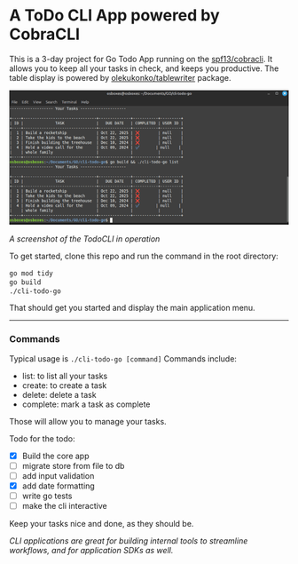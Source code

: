 # A ToDo CLI App powered by CobraCLI
This is a 3-day project for Go Todo App running on the [spf13/cobracli](https://github.com/spf13/cobra). It allows you to keep all your tasks in check, and keeps you productive. The table display is powered by [olekukonko/tablewriter](https://github.com/olekukonko/tablewriter) package.

![Todo CLI Image](screenshot.png)

*A screenshot of the TodoCLI in operation*

To get started, clone this repo and run the command in the root directory:
```
go mod tidy
go build
./cli-todo-go
```

That should get you started and display the main application menu.

---

### Commands
Typical usage is `./cli-todo-go [command]`
Commands include:
- list: to list all your tasks
- create: to create a task
- delete: delete a task
- complete: mark a task as complete

Those will allow you to manage your tasks.

Todo for the todo:
- [x] Build the core app
- [ ] migrate store from file to db
- [ ] add input validation
- [x] add date formatting
- [ ] write go tests
- [ ] make the cli interactive

Keep your tasks nice and done, as they should be.

*CLI applications are great for building internal tools to streamline workflows, and for application SDKs as well.*
